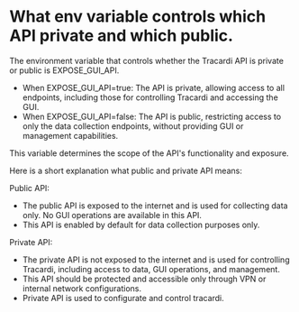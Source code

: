 # What env variable controls which API private and which public.

The environment variable that controls whether the Tracardi API is private or public is EXPOSE_GUI_API.

* When EXPOSE_GUI_API=true: The API is private, allowing access to all endpoints, including those for controlling
  Tracardi and accessing the GUI.
* When EXPOSE_GUI_API=false: The API is public, restricting access to only the data collection endpoints, without
  providing GUI or management capabilities.

This variable determines the scope of the API's functionality and exposure.

Here is a short explanation what public and private API means:

Public API:

* The public API is exposed to the internet and is used for collecting data only. No GUI operations are available in
  this API.
* This API is enabled by default for data collection purposes only.

Private API:

* The private API is not exposed to the internet and is used for controlling Tracardi, including access to data, GUI
  operations, and management.
* This API should be protected and accessible only through VPN or internal network configurations.
* Private API is used to configurate and control tracardi.